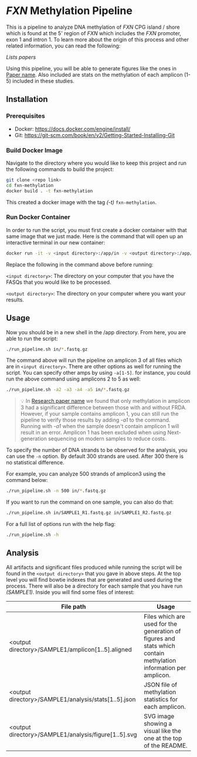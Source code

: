 # *FXN* Methylation Pipeline

This is a pipeline to analyze DNA methylation of *FXN* CPG island / shore which is found at the 5' region of *FXN* 
which includes the *FXN* promoter, exon 1 and intron 1. To learn more about the origin of this process and other 
related information, you can read the following:

*Lists papers*

Using this pipeline, you will be able to generate figures like the ones in [Paper name](). Also included are stats on
the methylation of each amplicon (1-5) included in these studies.

## Installation

### Prerequisites
* Docker: https://docs.docker.com/engine/install/
* Git: https://git-scm.com/book/en/v2/Getting-Started-Installing-Git

### Build Docker Image

Navigate to the directory where you would like to keep this project and run the following commands to build the project:

```bash
git clone <repo link>
cd fxn-methylation
docker build . -t fxn-methylation
```

This created a docker image with the tag *(-t)* `fxn-methylation`. 

### Run Docker Container

In order to run the script, you must first create 
a docker container with that same image that we just made. Here is the command that will open up an interactive terminal 
in our new container:

```bash
docker run -it -v <input directory>:/app/in -v <output directory>:/app/out fxn-methylation
```

Replace the following in the command above before running:

`<input directory>`: The directory on your computer that you have the FASQs that you would like to be processed.

`<output directory>`: The directory on your computer where you want your results.

## Usage

Now you should be in a new shell in the /app directory. From here, you are able to run the script:

```bash
./run_pipeline.sh in/*.fastq.gz
```

The command above will run the pipeline on amplicon 3 of all files which are in `<input directory>`. There are
other options as well for running the script. You can specify other amps by using `-a[1-5]`. for instance,
you could run the above command using amplicons 2 to 5 as well:

```bash
./run_pipeline.sh -a2 -a3 -a4 -a5 in/*.fastq.gz
```

> 💡 In [Research paper name]() we found that only methylation in amplicon 3 had a significant difference between those 
> with and without FRDA. However, if your sample contains amplicon 1, you can still run the pipeline to verify those 
> results by adding *-a1* to the command. Running with *-a1* when the sample doesn't contain amplicon 1 will result 
> in an error. Amplicon 1 has been excluded when using Next-generation sequencing on modern samples to reduce costs.

To specify the number of DNA strands to be observed for the analysis, you can use the `-n` option. By default 300 
strands are used. After 300 there is no statistical difference.

For example, you can analyze 500 strands of amplicon3 using the command below:

```bash
./run_pipeline.sh -n 500 in/*.fastq.gz
```

If you want to run the command on one sample, you can also do that:
```bash
./run_pipeline.sh in/SAMPLE1_R1.fastq.gz in/SAMPLE1_R2.fastq.gz
```

For a full list of options run with the help flag:
```bash
./run_pipeline.sh -h
```

## Analysis

All artifacts and significant files produced while running the script will be found in the `<output directory>`
that you gave in above steps. At the top level you will find bowtie indexes that are generated and used during
the process. There will also be a directory for each sample that you have run *(SAMPLE1)*. Inside you will find some 
files of interest:

| File path                                             | Usage                                                                                                            |
|-------------------------------------------------------|------------------------------------------------------------------------------------------------------------------|
| \<output directory>/SAMPLE1/amplicon[1..5].aligned    | Files which are used for the generation of figures and stats which contain methylation information per amplicon. |
| \<output directory>/SAMPLE1/analysis/stats[1..5].json | JSON file of methylation statistics for each amplicon.                                                           |
| \<output directory>/SAMPLE1/analysis/figure[1..5].svg | SVG image showing a visual like the one at the top of the README.                                                |

